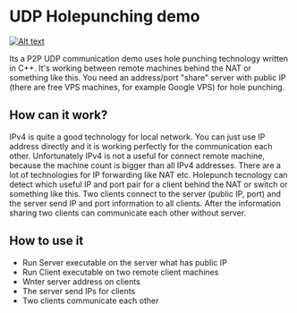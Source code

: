 UDP Holepunching demo
===================
[![Alt text](https://img.youtube.com/vi/XKSSozKlYJM/0.jpg)](https://www.youtube.com/watch?v=XKSSozKlYJM)

Its a P2P UDP communication demo uses hole punching technology written in C++. It's working between remote machines behind the NAT or something like this. You need an address/port "share" server with public IP (there are free VPS machines, for example Google VPS) for hole punching.


How can it work?
--------------
IPv4 is quite a good technology for local network. You can just use IP address directly and it is working perfectly for the communication each other. Unfortunately IPv4 is not a useful for connect remote machine, because the machine count is bigger than all IPv4 addresses. There are a lot of technologies for IP forwarding like NAT etc. Holepunch tecnology can detect which useful IP and port pair for a client behind the NAT or switch or something like this. Two clients connect to the server (public IP, port) and the server send IP and port information to all clients. After the information sharing two clients can communicate each other without server. 

How to use it
-------------
<ul>
<li>Run Server executable on the server what has public IP</li>
<li>Run Client executable on two remote client machines</li>
<li>Wnter server address on clients</li>
<li>The server send IPs for clients</li>
<li>Two clients communicate each other</li>
</ul>
